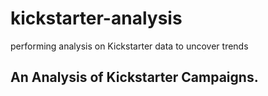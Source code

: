 # kickstarter-analysis
performing analysis on Kickstarter data to uncover trends
## An Analysis of Kickstarter Campaigns.
